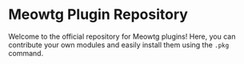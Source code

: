 # Meowtg Plugin Repository

Welcome to the official repository for Meowtg plugins! Here, you can contribute your own modules and easily install them using the `.pkg` command.

